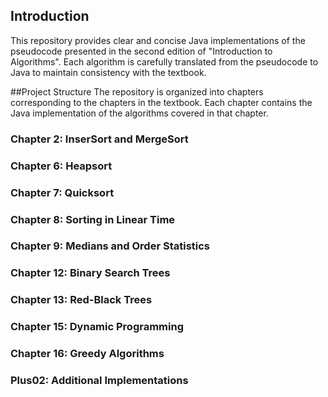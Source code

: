 ## Introduction
This repository provides clear and concise Java implementations of the pseudocode presented in the second edition of "Introduction to Algorithms". Each algorithm is carefully translated from the pseudocode to Java to maintain consistency with the textbook.

##Project Structure
The repository is organized into chapters corresponding to the chapters in the textbook. Each chapter contains the Java implementation of the algorithms covered in that chapter.

### Chapter 2: InserSort and MergeSort
### Chapter 6: Heapsort
### Chapter 7: Quicksort
### Chapter 8: Sorting in Linear Time
### Chapter 9: Medians and Order Statistics
### Chapter 12: Binary Search Trees
### Chapter 13: Red-Black Trees
### Chapter 15: Dynamic Programming
### Chapter 16: Greedy Algorithms
### Plus02: Additional Implementations
